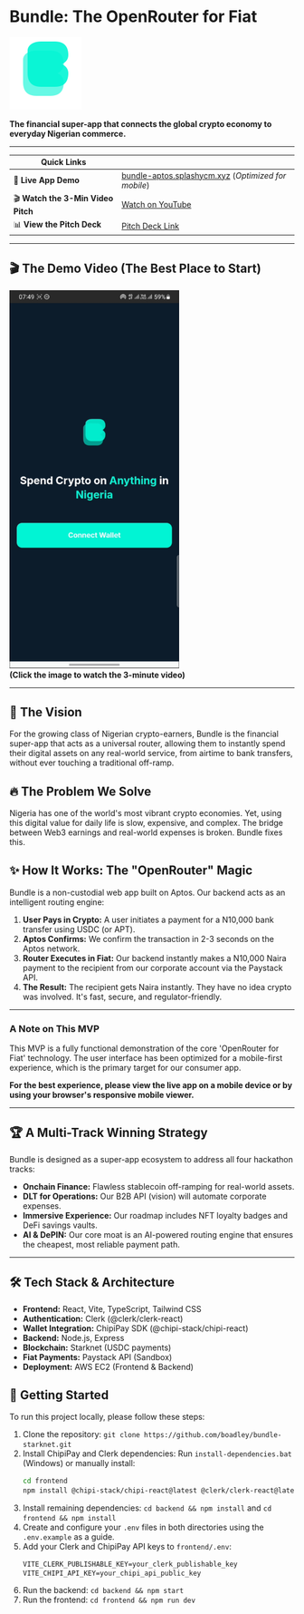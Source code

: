 # Bundle: The OpenRouter for Fiat

![Bundle Logo](https://github.com/boadley/bundle-aptos/blob/main/media/bundle_logo_128_128.png)

**The financial super-app that connects the global crypto economy to everyday Nigerian commerce.**

---

| **Quick Links** | |
|---|---|
| 🚀 **Live App Demo** | [bundle-aptos.splashycm.xyz](https://bundle-aptos.splashycm.xyz) (_Optimized for mobile_) |
| 🎬 **Watch the 3-Min Video Pitch** | [Watch on YouTube](https://youtube.com/shorts/BySNTIsQe4Y?feature=share) |
| 📊 **View the Pitch Deck** | [Pitch Deck Link](https://the-future-is-bundled-ap-ppk4lx9.gamma.site/) |

---

## 🎬 The Demo Video (The Best Place to Start)

<a href="https://youtube.com/shorts/BySNTIsQe4Y?feature=share"><img src="https://github.com/boadley/bundle-aptos/blob/main/media/bundle_video_thumbnail.jpg" alt="Bundle Demo Video Screenshot" width="300"></a>
<br>
**(Click the image to watch the 3-minute video)**

---

## 🎯 The Vision

For the growing class of Nigerian crypto-earners, Bundle is the financial super-app that acts as a universal router, allowing them to instantly spend their digital assets on any real-world service, from airtime to bank transfers, without ever touching a traditional off-ramp.

## 🔥 The Problem We Solve

Nigeria has one of the world's most vibrant crypto economies. Yet, using this digital value for daily life is slow, expensive, and complex. The bridge between Web3 earnings and real-world expenses is broken. Bundle fixes this.

## ✨ How It Works: The "OpenRouter" Magic

Bundle is a non-custodial web app built on Aptos. Our backend acts as an intelligent routing engine:
1.  **User Pays in Crypto:** A user initiates a payment for a N10,000 bank transfer using USDC (or APT).
2.  **Aptos Confirms:** We confirm the transaction in 2-3 seconds on the Aptos network.
3.  **Router Executes in Fiat:** Our backend instantly makes a N10,000 Naira payment to the recipient from our corporate account via the Paystack API.
4.  **The Result:** The recipient gets Naira instantly. They have no idea crypto was involved. It's fast, secure, and regulator-friendly.

---

### A Note on This MVP

This MVP is a fully functional demonstration of the core 'OpenRouter for Fiat' technology. The user interface has been optimized for a mobile-first experience, which is the primary target for our consumer app.

**For the best experience, please view the live app on a mobile device or by using your browser's responsive mobile viewer.**

---

## 🏆 A Multi-Track Winning Strategy

Bundle is designed as a super-app ecosystem to address all four hackathon tracks:
-   **Onchain Finance:** Flawless stablecoin off-ramping for real-world assets.
-   **DLT for Operations:** Our B2B API (vision) will automate corporate expenses.
-   **Immersive Experience:** Our roadmap includes NFT loyalty badges and DeFi savings vaults.
-   **AI & DePIN:** Our core moat is an AI-powered routing engine that ensures the cheapest, most reliable payment path.

---

## 🛠️ Tech Stack & Architecture

-   **Frontend:** React, Vite, TypeScript, Tailwind CSS
-   **Authentication:** Clerk (@clerk/clerk-react)
-   **Wallet Integration:** ChipiPay SDK (@chipi-stack/chipi-react)
-   **Backend:** Node.js, Express
-   **Blockchain:** Starknet (USDC payments)
-   **Fiat Payments:** Paystack API (Sandbox)
-   **Deployment:** AWS EC2 (Frontend & Backend)

## 🚀 Getting Started

To run this project locally, please follow these steps:
1.  Clone the repository: `git clone https://github.com/boadley/bundle-starknet.git`
2.  Install ChipiPay and Clerk dependencies: Run `install-dependencies.bat` (Windows) or manually install:
    ```bash
    cd frontend
    npm install @chipi-stack/chipi-react@latest @clerk/clerk-react@latest
    ```
3.  Install remaining dependencies: `cd backend && npm install` and `cd frontend && npm install`
4.  Create and configure your `.env` files in both directories using the `.env.example` as a guide.
5.  Add your Clerk and ChipiPay API keys to `frontend/.env`:
    ```
    VITE_CLERK_PUBLISHABLE_KEY=your_clerk_publishable_key
    VITE_CHIPI_API_KEY=your_chipi_api_public_key
    ```
6.  Run the backend: `cd backend && npm start`
7.  Run the frontend: `cd frontend && npm run dev`